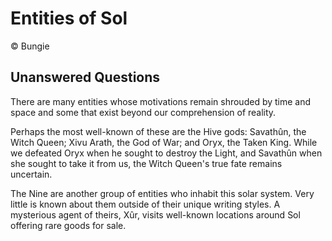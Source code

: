 # Entities of Sol

© Bungie

## Unanswered Questions

There are many entities whose motivations remain shrouded by time and space and some that exist beyond our comprehension of reality. 

Perhaps the most well-known of these are the Hive gods: Savathûn, the Witch Queen; Xivu Arath, the God of War; and Oryx, the Taken King. While we defeated Oryx when he sought to destroy the Light, and Savathûn when she sought to take it from us, the Witch Queen's true fate remains uncertain. 

The Nine are another group of entities who inhabit this solar system. Very little is known about them outside of their unique writing styles. A mysterious agent of theirs, Xûr, visits well-known locations around Sol offering rare goods for sale.

